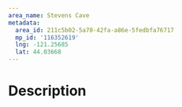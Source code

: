 ```yaml
---
area_name: Stevens Cave
metadata:
  area_id: 211c5b02-5a70-42fa-a86e-5fedbfa76717
  mp_id: '116352619'
  lng: -121.25685
  lat: 44.03668
---
```

# Description

